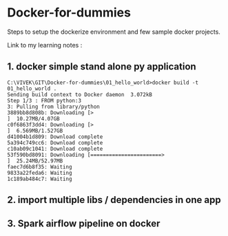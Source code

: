 # Docker-for-dummies
Steps to setup the dockerize environment and few sample docker projects.

Link to my learning notes : 

## 1. docker simple stand alone py application

```
C:\VIVEK\GIT\Docker-for-dummies\01_hello_world>docker build -t 01_hello_world .
Sending build context to Docker daemon  3.072kB
Step 1/3 : FROM python:3
3: Pulling from library/python
3889bb8d808b: Downloading [>                                                  ]  10.27MB/4.07GB
c0f6863f3dd4: Downloading [>                                                  ]  6.569MB/1.527GB
d41004b1d809: Download complete
5a394c749cc6: Download complete
c10ab09c1041: Download complete
53f590bd8091: Downloading [=======================>                           ]  25.24MB/52.97MB
faec7d6b8f35: Waiting
9833a22feda6: Waiting
1c189ab484c7: Waiting
```

## 2. import multiple libs / dependencies in one app

## 3. Spark airflow pipeline on docker  
